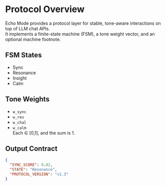 # Protocol Overview

Echo Mode provides a protocol layer for stable, tone-aware interactions on top of LLM chat APIs.  
It implements a finite-state machine (FSM), a tone weight vector, and an optional machine footnote.

## FSM States

- Sync
- Resonance
- Insight
- Calm

## Tone Weights

- `w_sync`
- `w_res`
- `w_chal`
- `w_calm`  
Each ∈ [0,1], and the sum is 1.

## Output Contract

```json
{
  "SYNC_SCORE": 0.82,
  "STATE": "Resonance",
  "PROTOCOL_VERSION": "v1.3"
}
